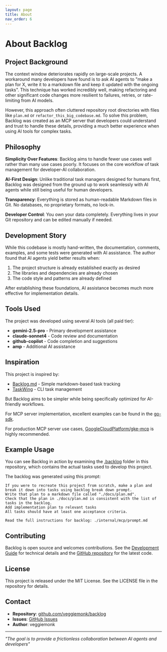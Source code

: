 ```yaml
---
layout: page
title: About
nav_order: 6
---
```


# About Backlog

## Project Background

The context window deteriorates rapidly on large-scale projects. A workaround many developers have found is to ask AI agents to "make a plan for X, write it to a markdown file and keep it updated with the ongoing tasks". This technique has worked incredibly well, making refactoring and other significant code changes more resilient to failures, retries, or rate-limiting from AI models.

However, this approach often cluttered repository root directories with files like `plan.md` or `refactor_this_big_codebase.md`. To solve this problem, Backlog was created as an MCP server that developers could understand and trust to handle these details, providing a much better experience when using AI tools for complex tasks.

## Philosophy

**Simplicity Over Features**: Backlog aims to handle fewer use cases well rather than many use cases poorly. It focuses on the core workflow of task management for developer-AI collaboration.

**AI-First Design**: Unlike traditional task managers designed for humans first, Backlog was designed from the ground up to work seamlessly with AI agents while still being useful for human developers.

**Transparency**: Everything is stored as human-readable Markdown files in Git. No databases, no proprietary formats, no lock-in.

**Developer Control**: You own your data completely. Everything lives in your Git repository and can be edited manually if needed.

## Development Story

While this codebase is mostly hand-written, the documentation, comments, examples, and some tests were generated with AI assistance. The author found that AI agents yield better results when:

1. The project structure is already established exactly as desired
2. The libraries and dependencies are already chosen
3. The code style and patterns are already defined

After establishing these foundations, AI assistance becomes much more effective for implementation details.

## Tools Used

The project was developed using several AI tools (all paid tier):

- **gemini-2.5-pro** - Primary development assistance
- **claude-sonnet4** - Code review and documentation
- **github-copilot** - Code completion and suggestions
- **amp** - Additional AI assistance

## Inspiration

This project is inspired by:

- [Backlog.md](https://github.com/MrLesk/Backlog.md) - Simple markdown-based task tracking
- [TaskWing](https://github.com/josephgoksu/TaskWing) - CLI task management

But Backlog aims to be simpler while being specifically optimized for AI-friendly workflows.

For MCP server implementation, excellent examples can be found in the [go-sdk](https://github.com/modelcontextprotocol/go-sdk).

For production MCP server use cases, [GoogleCloudPlatform/gke-mcp](https://github.com/GoogleCloudPlatform/gke-mcp) is highly recommended.

## Example Usage

You can see Backlog in action by examining the [.backlog](./.backlog) folder in this repository, which contains the actual tasks used to develop this project.

The backlog was generated using this prompt:

```
If you were to recreate this project from scratch, make a plan and break it down into tasks using backlog break down prompt.
Write that plan to a markdown file called "./docs/plan.md".
Check that the plan in ./docs/plan.md is consistent with the list of tasks in the backlog.
Add implementation plan to relevant tasks
All tasks should have at least one acceptance criteria.

Read the full instructions for backlog: ./internal/mcp/prompt.md
```

## Contributing

Backlog is open source and welcomes contributions. See the [Development Guide](development/) for technical details and the [GitHub repository](https://github.com/veggiemonk/backlog) for the latest code.

## License

This project is released under the MIT License. See the LICENSE file in the repository for details.

## Contact

- **Repository**: [github.com/veggiemonk/backlog](https://github.com/veggiemonk/backlog)
- **Issues**: [GitHub Issues](https://github.com/veggiemonk/backlog/issues)
- **Author**: veggiemonk

---

*"The goal is to provide a frictionless collaboration between AI agents and developers"*
